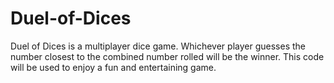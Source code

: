 # Duel-of-Dices
Duel of Dices is a multiplayer dice game. Whichever player guesses the number closest to the combined number rolled will be the winner.
This code will be used to enjoy a fun and entertaining game.
